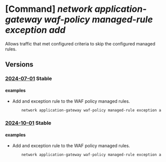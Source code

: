 # [Command] _network application-gateway waf-policy managed-rule exception add_

Allows traffic that met configured criteria to skip the configured managed rules.

## Versions

### [2024-07-01](/Resources/mgmt-plane/L3N1YnNjcmlwdGlvbnMve30vcmVzb3VyY2Vncm91cHMve30vcHJvdmlkZXJzL21pY3Jvc29mdC5uZXR3b3JrL2FwcGxpY2F0aW9uZ2F0ZXdheXdlYmFwcGxpY2F0aW9uZmlyZXdhbGxwb2xpY2llcy97fQ==/2024-07-01.xml) **Stable**

<!-- mgmt-plane /subscriptions/{}/resourcegroups/{}/providers/microsoft.network/applicationgatewaywebapplicationfirewallpolicies/{} 2024-07-01 properties.managedRules.exceptions[] -->

#### examples

- Add and exception rule to the WAF policy managed rules.
    ```bash
        network application-gateway waf-policy managed-rule exception add -g myResourceGroup --policy-name myWAF --match-variable "RequestURI" --value-operator Contains --values "health" "default.aspx" "account/images" --rule-sets [0].rule-set-type=OWASP [0].rule-set-version=3.2
    ```

### [2024-10-01](/Resources/mgmt-plane/L3N1YnNjcmlwdGlvbnMve30vcmVzb3VyY2Vncm91cHMve30vcHJvdmlkZXJzL21pY3Jvc29mdC5uZXR3b3JrL2FwcGxpY2F0aW9uZ2F0ZXdheXdlYmFwcGxpY2F0aW9uZmlyZXdhbGxwb2xpY2llcy97fQ==/2024-10-01.xml) **Stable**

<!-- mgmt-plane /subscriptions/{}/resourcegroups/{}/providers/microsoft.network/applicationgatewaywebapplicationfirewallpolicies/{} 2024-10-01 properties.managedRules.exceptions[] -->

#### examples

- Add and exception rule to the WAF policy managed rules.
    ```bash
        network application-gateway waf-policy managed-rule exception add -g myResourceGroup --policy-name myWAF --match-variable "RequestURI" --value-operator Contains --values "health" "default.aspx" "account/images" --rule-sets [0].rule-set-type=OWASP [0].rule-set-version=3.2
    ```
